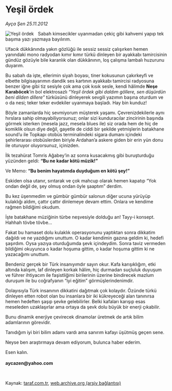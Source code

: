 # Yeşil ördek

*Ayça Şen 25.11.2012*

<div class="yazi"><img align="left" alt="Yeşil ördek" border="0" src="http://www.taraf.com.tr/fotoraflar/makaleler/yesil-ordek_758_orijinal.jpg" style="border-right-width:10px; border-color:#FFFFFF"/><p>Sabah kimsecikler uyanmadan çekiç gibi kahvemi yapıp tek başıma yazı yazmaya bayılırım. </p>
<p>Ufacık dükkânında yakın gözlüğü ile sessiz sessiz çalışırken hemen yanındaki mono radyodan kımır kımır türkü dinleyen bir ayakkabı tamircisinin gündüz gözüyle bile karanlık olan dükkânının, loş çalışma lambalı huzurunu duyarım. </p>
<p>Bu sabah da işte, ellerimin siyah boyası, tiner kokusunun çakırkeyfi ve elbette bilgisayarımın dandik ses kartının ayakkabı tamircisi radyosuna benzer iğne gibi tiz sesiyle çok ama çok kısık sesle, kendi hâlimde <b>Neşe Karaböcek</b>’in bol elektrosazlı <i>“Yeşil ördek gibi daldım göllere, sen düşürdün beni dilden dillere”</i> türküsünü dinleyerek sevgili yazımın başına oturdum ve o da nesi; teker teker evdekiler uyanmaya başladı. Hay bin kunduz!</p>
<p>Böyle zamanlarda hiç sevmiyorum müşterek yaşamı. Çevrenizdekilerle aynı hırslara sahip olmayabiliyorsunuz; onlar sizi kunduracılar zincirinin başında görmek isterken (mesela jazz, mesela blues ile) siz orada hem de hiç de komiklik olsun diye değil, gayetle de ciddi bir şekilde yetmişlerin batakhane sound’u ile Topkapı otobüs terminalindeki sigara dumanı içindeki şehirlerarası otobüslerden biriyle Ardahan’a askere giden bir erin yün donu ile oturuyor oluyorsunuz, içinizden. </p>
<p>İlk tezahürat Tomris Ağabey’in az sonra kusacakmış gibi buruşturduğu yüzünden geldi: <b>“Bu ne kadar kötü müzik!”</b> </p>
<p>Ve Memo: <b>“Bu benim hayatımda duyduğum en kötü şey!”</b></p>
<p>Eskiden olsa utanır, sırıtarak ve çok mahcup olarak hemen kapatıp “Yok ondan değil de, şey olmuş ondan öyle şaaptım” derdim. </p>
<p>Bu kez üşenmedim ve gümbür gümbür salonun diğer ucuna yürüyüp kulaklığı aldım, çattır çattır dinlemeye devam ettim. Onlara ve kendime rağmen bildiğimi okudum. </p>
<p>İşte batakhane müziğinin türbe neşvesiyle dolduğu an! Tayy-i konsept. Hahhah tövbe tövbe...</p>
<p>Fakat bu hamaset dolu kulaklık operasyonunu yaptıktan sonra dikkatim dağıldı ve ne yazdığımı unuttum. O kadar kendimin gazına geldim ki, hedefi şaşırdım. Oysa yazıya oturduğumda şevk içindeydim. Sonra taviz vermeden bildiğimi okuyunca o kadar hoşuma gittim, o kadar hoşuma gittim ki ne yazacağımı unuttum. </p>
<p>Bendeniz gerçek bir Türk insanıyımdır sayın okur. Kafa karışıklığım, etki altında kalışım, laf dinleyen korkak hâlim, hiç durmadan suçluluk duyuşum ve führer ihtiyacım ile faşistliğimi birilerinin üzerine bindirecek mazlum duruşum ile bu coğrafyanın “iyi eğitim” görmüşlerindenimdir. </p>
<p>Dolayısıyla Türk insanının dikkatini dağıtmak çok kolaydır. Özünde türkü dinleyen etten robot olan bu insanlara bir iki kükreyeceği alan tanınırsa hemen hedeften şaşıp şevke gelebilirler. Belki kafaları karışıp esas meseleden uzaklaşırlar ama ortaya da şevk dolu büyük bir enerji çıkabilir. </p>
<p>Bunu dinamik enerjiye çevirecek dinamolar üretmek de artık bilim adamlarının görevidir.</p>
<p>Tanıdığım iyi biri bilim adamı vardı ama sanırım kafayı üşütmüş geçen sene. </p>
<p>Neyse ben araştırmaya devam ediyorum, bulunca haber ederim.</p>
<p>Esen kalın.<br/><br/><b>aycazen@yahoo.com</b></p>
<p> </p>
</div>

Kaynak: [taraf.com.tr](http://www.taraf.com.tr/ayca-sen/makale-yesil-ordek.htm), [web.archive.org (arşiv bağlantısı)](http://web.archive.org/web/20131107152514/http://www.taraf.com.tr/ayca-sen/makale-yesil-ordek.htm)
